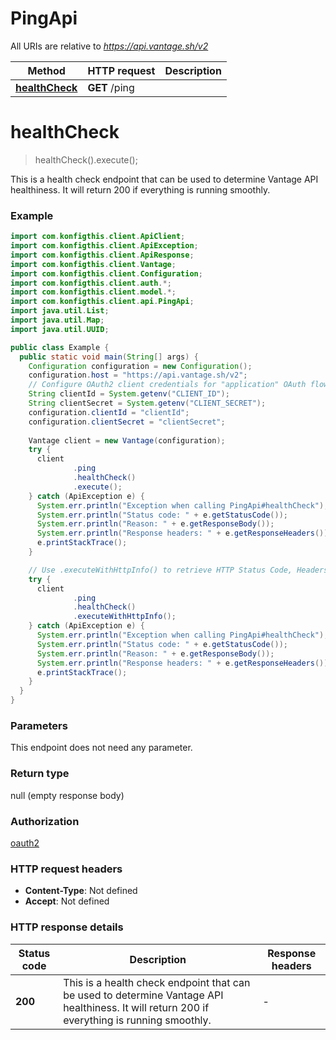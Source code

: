 # PingApi

All URIs are relative to *https://api.vantage.sh/v2*

| Method | HTTP request | Description |
|------------- | ------------- | -------------|
| [**healthCheck**](PingApi.md#healthCheck) | **GET** /ping |  |


<a name="healthCheck"></a>
# **healthCheck**
> healthCheck().execute();



This is a health check endpoint that can be used to determine Vantage API healthiness. It will return 200 if everything is running smoothly.

### Example
```java
import com.konfigthis.client.ApiClient;
import com.konfigthis.client.ApiException;
import com.konfigthis.client.ApiResponse;
import com.konfigthis.client.Vantage;
import com.konfigthis.client.Configuration;
import com.konfigthis.client.auth.*;
import com.konfigthis.client.model.*;
import com.konfigthis.client.api.PingApi;
import java.util.List;
import java.util.Map;
import java.util.UUID;

public class Example {
  public static void main(String[] args) {
    Configuration configuration = new Configuration();
    configuration.host = "https://api.vantage.sh/v2";
    // Configure OAuth2 client credentials for "application" OAuth flow
    String clientId = System.getenv("CLIENT_ID");
    String clientSecret = System.getenv("CLIENT_SECRET");
    configuration.clientId = "clientId";
    configuration.clientSecret = "clientSecret";
    
    Vantage client = new Vantage(configuration);
    try {
      client
              .ping
              .healthCheck()
              .execute();
    } catch (ApiException e) {
      System.err.println("Exception when calling PingApi#healthCheck");
      System.err.println("Status code: " + e.getStatusCode());
      System.err.println("Reason: " + e.getResponseBody());
      System.err.println("Response headers: " + e.getResponseHeaders());
      e.printStackTrace();
    }

    // Use .executeWithHttpInfo() to retrieve HTTP Status Code, Headers and Request
    try {
      client
              .ping
              .healthCheck()
              .executeWithHttpInfo();
    } catch (ApiException e) {
      System.err.println("Exception when calling PingApi#healthCheck");
      System.err.println("Status code: " + e.getStatusCode());
      System.err.println("Reason: " + e.getResponseBody());
      System.err.println("Response headers: " + e.getResponseHeaders());
      e.printStackTrace();
    }
  }
}

```

### Parameters
This endpoint does not need any parameter.

### Return type

null (empty response body)

### Authorization

[oauth2](../README.md#oauth2)

### HTTP request headers

 - **Content-Type**: Not defined
 - **Accept**: Not defined

### HTTP response details
| Status code | Description | Response headers |
|-------------|-------------|------------------|
| **200** | This is a health check endpoint that can be used to determine Vantage API healthiness. It will return 200 if everything is running smoothly. |  -  |

